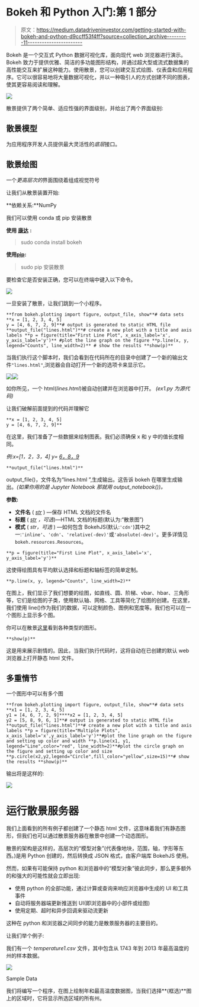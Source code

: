 # Bokeh 和 Python 入门:第 1 部分

> 原文：<https://medium.datadriveninvestor.com/getting-started-with-bokeh-and-python-d9ccff53f4ff?source=collection_archive---------11----------------------->

Bokeh 是一个交互式 Python 数据可视化库，面向现代 web 浏览器进行演示。Bokeh 致力于提供优雅、简洁的多功能图形结构，并通过超大型或流式数据集的高性能交互来扩展这种能力。使用散景，您可以创建交互式绘图、仪表盘和应用程序。它可以很容易地将大量数据可视化，并以一种吸引人的方式创建不同的图表，使其更容易阅读和理解。

![](img/fde711f71b84a8fbc7f5d277605327ba.png)

散景提供了两个简单、适应性强的界面级别，并给出了两个界面级别:

## **散景模型**

为应用程序开发人员提供最大灵活性的*底层*接口。

## **散景绘图**

一个*更高层次的*界面围绕着组成视觉符号

让我们从散景装置开始:

**依赖关系:**NumPy

我们可以使用 conda 或 pip 安装散景

**使用** [**康达**](https://conda.io/docs/) **:**

> sudo conda install bokeh

**使用**[**pip**](https://www.datacamp.com/community/tutorials/pip-python-package-manager)**:**

> sudo pip 安装散景

要检查它是否安装正确，您可以在终端中键入以下命令。

![](img/a597a2cd6ac7e2bb827b69b1fd33f17a.png)

一旦安装了散景，让我们跳到一个小程序。

```
**from bokeh.plotting import figure, output_file, show**# data sets
**x = [1, 2, 3, 4, 5]
y = [4, 6, 7, 2, 9]**# output is generated to static HTML file **output_file("lines.html")**# create a new plot with a title and axis labels **p = figure(title="First Line Plot", x_axis_label='x', y_axis_label='y')** #plot the line graph on the figure **p.line(x, y, legend="Counts", line_width=2)** # show the results **show(p)**
```

当我们执行这个脚本时，我们会看到在代码所在的目录中创建了一个新的输出文件`"lines.html"`,浏览器会自动打开一个新的选项卡来显示它。

![](img/b61de6df1736c3652ff0ac9412b77c94.png)![](img/f93a987ef6a798bc6a6a0cc8e5b889fb.png)

如你所见，一个 html(*lines.html*)被自动创建并在浏览器中打开。 *(ex1.py 为源代码)*

让我们破解前面提到的代码并理解它

```
**x = [1, 2, 3, 4, 5]
y = [4, 6, 7, 2, 9]**
```

在这里，我们准备了一些数据来绘制图表。我们必须确保 x 和 y 中的值长度相同。

*例:x=[1，2，3，4] y= [6，8，9](会显示错误)*

```
**output_file("lines.html")**
```

output_file()，文件名为“lines.html ”,生成输出。这告诉 bokeh 在哪里生成输出。*(如果你用的是 Jupyter Notebook 那就用 output_notebook())。*

**参数:**

*   **文件名** ( [*str*](https://docs.python.org/3/library/stdtypes.html#str) ) —保存 HTML 文档的文件名
*   **标题** ( [*str*](https://docs.python.org/3/library/stdtypes.html#str) *，可选*)—HTML 文档的标题(默认为:“散景图”)
*   **模式** ( *str，可选* ) —如何包含 BokehJS(默认:`'cdn'`)其中之一:`'inline'`、`'cdn'`、`'relative(-dev)'`或`'absolute(-dev)'`。更多详情见`bokeh.resources.Resources`。

```
**p = figure(title="First Line Plot", x_axis_label='x', y_axis_label='y')**
```

这使得绘图具有平均默认选择和标题和轴标签的简单定制。

```
**p.line(x, y, legend="Counts", line_width=2)**
```

在图上，我们显示了我们想要的绘图，如直线、圆、阶梯、vbar、hbar、三角形等，它们是绘图的子类，使用默认轴、网格、工具等简化了绘图的创建。在这里，我们使用 line()作为我们的数据，可以定制颜色、图例和宽度等。我们也可以在一个图形上显示多个图。

你可以在散景[这里](https://bokeh.pydata.org/en/latest/docs/reference/plotting.html#bokeh.plotting.figure.Figure.arc)看到各种类型的图形。

```
**show(p)**
```

这是用来展示剧情的。因此，当我们执行代码时，这将自动在已创建的默认 web 浏览器上打开静态 html 文件。

## 多重情节

一个图形中可以有多个图

```
**from bokeh.plotting import figure, output_file, show**# data sets
**x1 = [1, 2, 3, 4, 5]
y1 = [4, 6, 7, 2, 9]****x2 = [1, 2, 3, 4, 5]
y2 = [5, 8, 9, 6, 1]**# output is generated to static HTML file **output_file("lines.html")**# create a new plot with a title and axis labels **p = figure(title="Multiple Plots", x_axis_label='x',y_axis_label='y')**#plot the line graph on the figure and setting up color and width **p.line(x1, y1, legend="Line",color="red", line_width=2)**#plot the circle graph on the figure and setting up color and size
**p.circle(x2,y2,legend="Circle",fill_color="yellow",size=15)**# show the results **show(p)**
```

输出将是这样的:

![](img/eb7bd900e7ce8edefd56471b246fb862.png)

# 运行散景服务器

我们上面看到的所有例子都创建了一个静态 html 文件，这意味着我们有静态图形，但我们也可以通过散景服务器在散景中创建一个动态图形。

散景的架构是这样的，高层次的“模型对象”(代表像地块，范围，轴，字形等东西。)是用 Python 创建的，然后转换成 JSON 格式，由客户端库 BokehJS 使用。

然而，如果有可能保持 python 和浏览器中的“模型对象”彼此同步，那么更多额外的和强大的可能性就会立即出现:

*   使用 python 的全部功能，通过计算或查询来响应浏览器中生成的 UI 和工具事件
*   自动将服务器端更新推送到 UI(即浏览器中的小部件或绘图)
*   使用定期、超时和异步回调来驱动流更新

这种在 python 和浏览器之间同步的能力是散景服务器的主要目的。

让我们举个例子:

我们有一个 *temperature1.csv* 文件，其中包含从 1743 年到 2013 年最高温度的州的样本数据。

![](img/065d39c47d28498058168885f6780fcd.png)

Sample Data

我们将编写一个程序，在图上绘制年和最高温度数据图，当我们选择**(框选)**图上的区域时，它将显示所选区域的所有州。